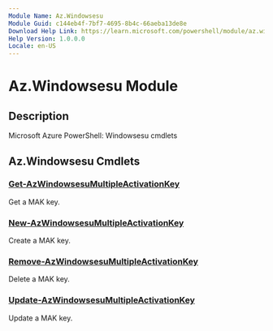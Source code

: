 ```yaml
---
Module Name: Az.Windowsesu
Module Guid: c144eb4f-7bf7-4695-8b4c-66aeba13de8e
Download Help Link: https://learn.microsoft.com/powershell/module/az.windowsesu
Help Version: 1.0.0.0
Locale: en-US
---
```


# Az.Windowsesu Module
## Description
Microsoft Azure PowerShell: Windowsesu cmdlets

## Az.Windowsesu Cmdlets
### [Get-AzWindowsesuMultipleActivationKey](Get-AzWindowsesuMultipleActivationKey.md)
Get a MAK key.

### [New-AzWindowsesuMultipleActivationKey](New-AzWindowsesuMultipleActivationKey.md)
Create a MAK key.

### [Remove-AzWindowsesuMultipleActivationKey](Remove-AzWindowsesuMultipleActivationKey.md)
Delete a MAK key.

### [Update-AzWindowsesuMultipleActivationKey](Update-AzWindowsesuMultipleActivationKey.md)
Update a MAK key.

